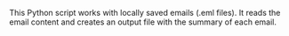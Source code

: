 This Python script works with locally saved emails (.eml files). It reads the email content and creates an output file with the summary of each email.
